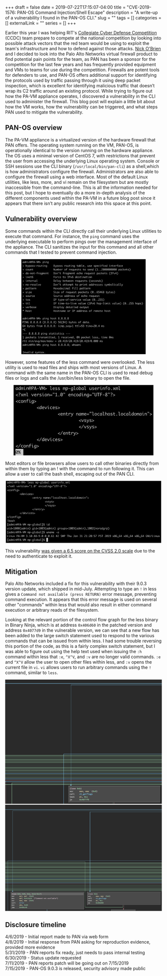 +++ 
draft = false
date = 2019-07-22T17:15:07-04:00
title = "CVE-2019-1576: PAN-OS Command Injection/Shell Escape"
description = "A write-up of a vulnerability I found in the PAN-OS CLI."
slug = "" 
tags = []
categories = []
externalLink = ""
series = []
+++
<script src="/lightbox/lightbox-plus-jquery.js"></script>

Earlier this year I was helping RIT's [Collegiate Cyber Defense Competition](https://www.nationalccdc.org) (CCDC) team prepare to compete at the national 
competition by looking into possible attack vectors that the red team would be using to exploit the team's infrastructure and how to defend against those
attacks. [Nick O'Brien](https://www.github.com/cictrone) and I decided to look into the Palo Alto Networks virtual firewall product to find potential
pain points for the team, as PAN has been a sponsor for the competition for the last few years and has frequently provided equipment and VMs to teams for
use during the competition. Firewalls are potent tools for defenders to use, and PAN-OS offers additional support for identifying the protocols used by traffic passing
through it using deep packet inspection, which is excellent for identifying malicious traffic that doesn’t wrap its C2 traffic around an existing protocol. 
While trying to figure out how the PA-VM appliance operates, I discovered a vulnerability in the CLI used to administer the firewall. 
This blog post will explain a little bit about how the VM works, how the vulnerability can be triggered, and what steps PAN used to mitigate the vulnerability.

## PAN-OS overview
The PA-VM appliance is a virtualized version of the hardware firewall that PAN offers. The operating system running on the VM, PAN-OS, is operationally identical
to the version running on the hardware appliance. The OS uses a minimal version of CentOS 7, with restrictions that prevent the user from accessing the underlying
Linux operating system. Console or SSH sessions use the CLI binary (`/usr/local/bin/pan-cli`) as a shell,which is how administrators configure the firewall. Administrators are also able to configure the firewall using a web interface.
Most of the default Linux utilities, like less, more, and vi remain on the filesystem but are mostly inaccessible from the command-line. This is all the 
information needed for this post, but I hope to eventually do a more in-depth analysis of the different components used within the PA-VM in a future blog post 
since it appears that there isn’t any public research into this space at this point.

## Vulnerability overview
Some commands within the CLI directly call their underlying Linux utilities to execute that command. For instance, the `ping` command uses the underlying 
executable to perform pings over the management interface of the appliance. The CLI sanitizes the input for this command and all other commands that I tested to prevent command injection.

<center>
<a href="/posts/cve_2019_1576/ping.png" data-lightbox="ping" data-title="Injection attempt thwarted by proper input sanitiziation in ping command.">
<img src="/posts/cve_2019_1576/ping_thumb.png" alt="Ping injection attempt failing" /></a>
</center>

However, some features of the less command were overlooked. The less utility is used to read files and ships with most versions of Linux. A command with the 
same name in the PAN-OS CLI is used to read debug files or logs and calls the /usr/bin/less binary to open the file.

<center>
<a href="/posts/cve_2019_1576/less_1.png" data-lightbox="less_1" data-title="Normal view of what opening a file looks like in less.">
<img src="/posts/cve_2019_1576/less_1_thumb.png" alt="Normal less view" /></a>
</center>

Most editors or file browsers allow users to call other binaries directly from within them by typing an ! with the command to run following it. This can allow a user to call the 
bash shell, escaping out of the PAN CLI. 

<center>
<a href="/posts/cve_2019_1576/less_2.png" data-lightbox="less_2" data-title="Escaping the PAN CLI via less.">
<img src="/posts/cve_2019_1576/less_2_thumb.png" alt="Escaping the CLI through less" /></a>
</center>

This vulnerability [was given a 6.5 score on the CVSS 2.0 scale](https://nvd.nist.gov/vuln/detail/CVE-2019-1576) due to the need to authenticate to exploit it. 

## Mitigation
Palo Alto Networks included a fix for this vulnerability with their 9.0.3 version update, which shipped in mid-July. Attempting to type an `!` in less gives 
a `Command not available (press RETURN)` error message, preventing command execution. It appears that this error message is used on several other "commands" within
less that would also result in either command execution or arbitrary reads of the filesystem.

Looking at the relevant portion of the control flow graph for the less binary in Binary Ninja, which is at address `0x406d60` in the patched version and address `0x4077d9` in
the vulnerable version, we can see that a new flow has been added to the large switch statement used to respond to the various commands that can be issued from
within less. I had some trouble reversing this portion of the code, as this is a fairly complex switch statement, but I was able to figure out using the
help text used when issuing the `:h` command within less that `:e`, `^X^V`, and `:v` are no longer valid commands. `:e` and `^X^V` allow the user to open other files 
within less, and `:v` opens the current file in `vi`. `vi` allows users to run arbitrary commands using
the `!` command, similar to `less`.

<center>
<a href="/posts/cve_2019_1576/cfg_original.png" data-lightbox="cfg_original" data-title="Control flow graph of the vulnerable version of less.">
<img src="/posts/cve_2019_1576/cfg_original_thumb.png" /></a>
<a href="/posts/cve_2019_1576/cfg_fix.png" data-lightbox="cfg_fix" data-title="Control flow graph of the patched version of less, preventing execution of the ! command.">
<img src="/posts/cve_2019_1576/cfg_fix_thumb.png" /></a>
</center>


## Disclosure timeline
4/6/2019 - Initial report made to PAN via web form  
4/8/2019 - Initial response from PAN asking for reproduction evidence, provided more evidence  
5/31/2019 - PAN reports fix ready, just needs to pass internal testing  
6/30/2019 - Status update requested  
7/11/2019 - PAN reports patch will be going out on 7/15/2019  
7/15/2019 - PAN-OS 9.0.3 is released, security advisory made public  
